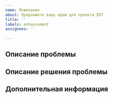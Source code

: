 ```yaml
---
name: Пожелание
about: Предложите вашу идею для проекта EDT
title: ''
labels: enhancement
assignees: ''
 
---
```

 
## Описание проблемы
 
<!-- Ясно и четко опишите в чем проблема, затруднения, что вам мешает. -->
 
 
## Описание решения проблемы
 
<!--  Ясно и четко опишите желаемое решение проблемы. -->
 
 
## Дополнительная информация
 
<!-- Любой дополнительный контекст, ссылки, скриншоты очень помогают. -->
